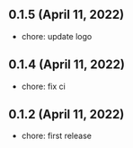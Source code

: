 ## 0.1.5 (April 11, 2022)

- chore: update logo

## 0.1.4 (April 11, 2022)

- chore: fix ci

## 0.1.2 (April 11, 2022)

- chore: first release
